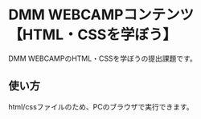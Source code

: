 # DMM WEBCAMPコンテンツ【HTML・CSSを学ぼう】
DMM WEBCAMPのHTML・CSSを学ぼうの提出課題です。
## 使い方
html/cssファイルのため、PCのブラウザで実行できます。
